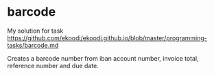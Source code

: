 # barcode
My solution for task https://github.com/ekoodi/ekoodi.github.io/blob/master/programming-tasks/barcode.md

Creates a barcode number from iban account number, invoice total, reference number and due date.
